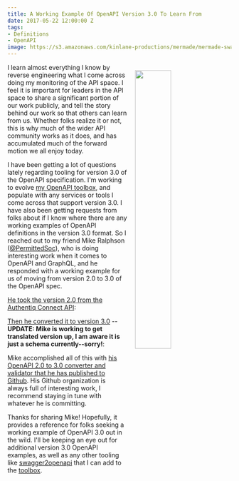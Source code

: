 ```yaml
---
title: A Working Example Of OpenAPI Version 3.0 To Learn From
date: 2017-05-22 12:00:00 Z
tags:
- Definitions
- OpenAPI
image: https://s3.amazonaws.com/kinlane-productions/mermade/mermade-swagger2openapi-logo.png
---
```


<p><img style="padding: 15px;" src="https://s3.amazonaws.com/kinlane-productions/mermade/mermade-swagger2openapi-logo.png" align="right" width="40%" /></p>I learn almost everything I know by reverse engineering what I come across doing my monitoring of the API space. I feel it is important for leaders in the API space to share a significant portion of our work publicly, and tell the story behind our work so that others can learn from us. Whether folks realize it or not, this is why much of the wider API community works as it does, and has accumulated much of the forward motion we all enjoy today.

I have been getting a lot of questions lately regarding tooling for version 3.0 of the OpenAPI specification. I'm working to evolve [my OpenAPI toolbox](http://openapi.toolbox.apievangelist.com/), and populate with any services or tools I come across that support version 3.0. I have also been getting requests from folks about if I know where there are any working examples of OpenAPI definitions in the version 3.0 format. So I reached out to my friend Mike Ralphson ([@PermittedSoc](https://twitter.com/PermittedSoc)), who is doing interesting work when it comes to OpenAPI and GraphQL, and he responded with a working example for us of moving from version 2.0 to 3.0 of the OpenAPI spec.

[He took the version 2.0 from the Authentiq Connect API](https://raw.githubusercontent.com/AuthentiqID/authentiq-docs/master/docs/swagger/provider.yaml):

<script src="https://gist.github.com/kinlane/23df6a0f26b0e455d4eae265f47d8d77.js"></script>

[Then he converted it to version 3.0](https://github.com/Mermade/swagger2openapi/blob/master/schemas/openapi-3.json) -- <strong>UPDATE: Mike is working to get translated version up, I am aware it is just a schema currently--sorry!</strong>:

<script src="https://gist.github.com/kinlane/d2a3d905eae9fb60a52dd0e14b78412a.js"></script>

Mike accomplished all of this with [his OpenAPI 2.0 to 3.0 converter and validator that he has published to Github](https://github.com/mermade/swagger2openapi). His Github organization is always full of interesting work, I recommend staying in tune with whatever he is committing.

Thanks for sharing Mike! Hopefully, it provides a reference for folks seeking a working example of OpenAPI 3.0 out in the wild. I'll be keeping an eye out for additional version 3.0 OpenAPI examples, as well as any other tooling like [swagger2openapi](https://github.com/mermade/swagger2openapi) that I can add to the [toolbox](http://openapi.toolbox.apievangelist.com/).
